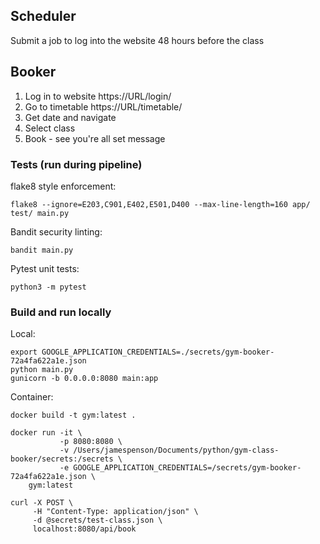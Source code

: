 

## Scheduler
Submit a job to log into the website 48 hours before the class

## Booker
1. Log in to website https://URL/login/
2. Go to timetable https://URL/timetable/
3. Get date and navigate
4. Select class
5. Book - see you're all set message

### Tests (run during pipeline)

flake8 style enforcement:

`flake8 --ignore=E203,C901,E402,E501,D400 --max-line-length=160 app/ test/ main.py`

Bandit security linting:

`bandit main.py`

Pytest unit tests:

`python3 -m pytest`

### Build and run locally
Local:
```
export GOOGLE_APPLICATION_CREDENTIALS=./secrets/gym-booker-72a4fa622a1e.json
python main.py
gunicorn -b 0.0.0.0:8080 main:app
```

Container:
```
docker build -t gym:latest .

docker run -it \
           -p 8080:8080 \
           -v /Users/jamespenson/Documents/python/gym-class-booker/secrets:/secrets \
           -e GOOGLE_APPLICATION_CREDENTIALS=/secrets/gym-booker-72a4fa622a1e.json \
    gym:latest

curl -X POST \
     -H "Content-Type: application/json" \
     -d @secrets/test-class.json \
     localhost:8080/api/book
```